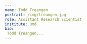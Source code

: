 ```yaml
---
name: Todd Treangen
portrait: /img/treangen.jpg
role: Assistant Research Scientist
institute: umd
bio:
 Todd Treangen...
---
```

